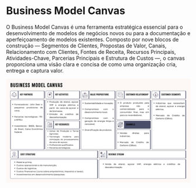 # Business Model Canvas

O Business Model Canvas é uma ferramenta estratégica essencial para o desenvolvimento de modelos de negócios novos ou para a documentação e aperfeiçoamento de modelos existentes. Composto por nove blocos de construção — Segmentos de Clientes, Propostas de Valor, Canais, Relacionamento com Clientes, Fontes de Receita, Recursos Principais, Atividades-Chave, Parcerias Principais e Estrutura de Custos —, o canvas proporciona uma visão clara e concisa de como uma organização cria, entrega e captura valor.

![Business Model Canvas](../../../static/img/ModelCanvas.png)
